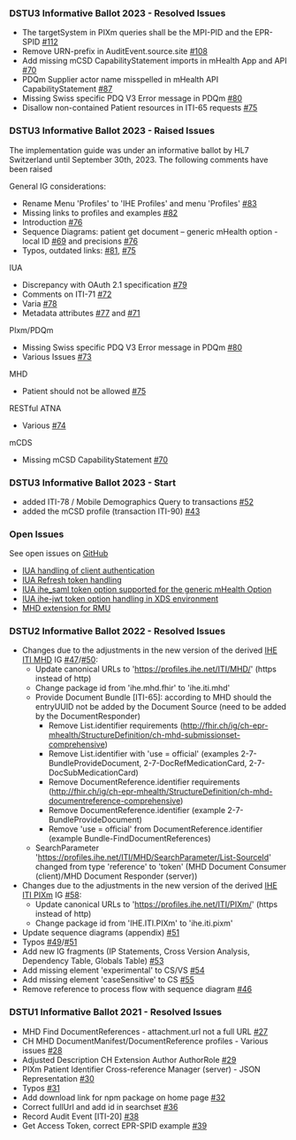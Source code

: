### DSTU3 Informative Ballot 2023 - Resolved Issues

* The targetSystem in PIXm queries shall be the MPI-PID and the EPR-SPID [#112](https://github.com/ehealthsuisse/ch-epr-mhealth/issues/112)
* Remove URN-prefix in AuditEvent.source.site [#108](https://github.com/ehealthsuisse/ch-epr-mhealth/issues/108)
* Add missing mCSD CapabilityStatement imports in mHealth App and API [#70](https://github.com/ehealthsuisse/ch-epr-mhealth/issues/70)
* PDQm Supplier actor name misspelled in mHealth API CapabilityStatement [#87](https://github.com/ehealthsuisse/ch-epr-mhealth/issues/87)
* Missing Swiss specific PDQ V3 Error message in PDQm [#80](https://github.com/ehealthsuisse/ch-epr-mhealth/issues/80)
* Disallow non-contained Patient resources in ITI-65 requests [#75](https://github.com/ehealthsuisse/ch-epr-mhealth/issues/75)

### DSTU3 Informative Ballot 2023 - Raised Issues

The implementation guide was under an informative ballot by HL7 Switzerland until September 30th, 2023. The following comments have been raised

General IG considerations:
* Rename Menu 'Profiles' to 'IHE Profiles' and menu 'Profiles'  [#83](https://github.com/ehealthsuisse/ch-epr-mhealth/issues/83) 
* Missing links to profiles and examples [#82](https://github.com/ehealthsuisse/ch-epr-mhealth/issues/82)
* Introduction [#76](https://github.com/ehealthsuisse/ch-epr-mhealth/issues/76)
* Sequence Diagrams: patient get document – generic mHealth option - local ID [#69](https://github.com/ehealthsuisse/ch-epr-mhealth/issues/69) and precisions [#76](https://github.com/ehealthsuisse/ch-epr-mhealth/issues/76) 
* Typos, outdated links: [#81](https://github.com/ehealthsuisse/ch-epr-mhealth/issues/81), [#75](https://github.com/ehealthsuisse/ch-epr-mhealth/issues/75)

IUA
* Discrepancy with OAuth 2.1 specification [#79](https://github.com/ehealthsuisse/ch-epr-mhealth/issues/79)
* Comments on ITI-71 [#72](https://github.com/ehealthsuisse/ch-epr-mhealth/issues/72)
* Varia [#78](https://github.com/ehealthsuisse/ch-epr-mhealth/issues/78)
* Metadata attributes [#77](https://github.com/ehealthsuisse/ch-epr-mhealth/issues/77) and [#71](https://github.com/ehealthsuisse/ch-epr-mhealth/issues/71)

PIxm/PDQm
* Missing Swiss specific PDQ V3 Error message in PDQm [#80](https://github.com/ehealthsuisse/ch-epr-mhealth/issues/80)
* Various Issues [#73](https://github.com/ehealthsuisse/ch-epr-mhealth/issues/73)

MHD
* Patient should not be allowed [#75](https://github.com/ehealthsuisse/ch-epr-mhealth/issues/75)

RESTful ATNA 
* Various [#74](https://github.com/ehealthsuisse/ch-epr-mhealth/issues/74)

mCDS
* Missing mCSD CapabilityStatement [#70](https://github.com/ehealthsuisse/ch-epr-mhealth/issues/70)

### DSTU3 Informative Ballot 2023 - Start 
* added ITI-78 / Mobile Demographics Query to transactions [#52](https://github.com/ehealthsuisse/ch-epr-mhealth/issues/52)
* added the mCSD profile (transaction ITI-90) [#43](https://github.com/ehealthsuisse/ch-epr-mhealth/issues/43)

### Open Issues
See open issues on [GitHub](https://github.com/ehealthsuisse/ch-epr-mhealth/issues/)

* [IUA handling of client authentication](https://github.com/ehealthsuisse/ch-epr-mhealth/issues/19)
* [IUA Refresh token handling](https://github.com/ehealthsuisse/ch-epr-mhealth/issues/20)
* [IUA ihe_saml token option supported for the generic mHealth Option](https://github.com/ehealthsuisse/ch-epr-mhealth/issues/21)
* [IUA ihe-jwt token option handling in XDS environment](https://github.com/ehealthsuisse/ch-epr-mhealth/issues/22)
* [MHD extension for RMU](https://github.com/ehealthsuisse/ch-epr-mhealth/issues/25) 

### DSTU2 Informative Ballot 2022 - Resolved Issues
* Changes due to the adjustments in the new version of the derived [IHE ITI MHD](https://profiles.ihe.net/ITI/MHD/) IG [#47](https://github.com/ehealthsuisse/ch-epr-mhealth/issues/47)/[#50](https://github.com/ehealthsuisse/ch-epr-mhealth/issues/50):
   * Update canonical URLs to 'https://profiles.ihe.net/ITI/MHD/' (https instead of http) 
   * Change package id from 'ihe.mhd.fhir' to 'ihe.iti.mhd'
   * Provide Document Bundle [ITI-65]: according to MHD should the entryUUID not be added by the Document Source (need to be added by the DocumentResponder)
      * Remove List.identifier requirements (http://fhir.ch/ig/ch-epr-mhealth/StructureDefinition/ch-mhd-submissionset-comprehensive) 
      * Remove List.identifier with 'use = official' (examples 2-7-BundleProvideDocument, 2-7-DocRefMedicationCard, 2-7-DocSubMedicationCard)
      * Remove DocumentReference.identifier requirements (http://fhir.ch/ig/ch-epr-mhealth/StructureDefinition/ch-mhd-documentreference-comprehensive)
      * Remove DocumentReference.identifier (example 2-7-BundleProvideDocument)
      * Remove 'use = official' from DocumentReference.identifier (example Bundle-FindDocumentReferences)
   * SearchParameter 'https://profiles.ihe.net/ITI/MHD/SearchParameter/List-SourceId' changed from type 'reference' to 'token' (MHD Document Consumer (client)/MHD Document Responder (server)) 
* Changes due to the adjustments in the new version of the derived [IHE ITI PIXm](https://profiles.ihe.net/ITI/PIXm/index.html) IG [#58](https://github.com/ehealthsuisse/ch-epr-mhealth/issues/58):
   * Update canonical URLs to 'https://profiles.ihe.net/ITI/PIXm/' (https instead of http)
   * Change package id from 'IHE.ITI.PIXm' to 'ihe.iti.pixm'
* Update sequence diagrams (appendix) [#51](https://github.com/ehealthsuisse/ch-epr-mhealth/issues/51)
* Typos [#49](https://github.com/ehealthsuisse/ch-epr-mhealth/issues/49)/[#51](https://github.com/ehealthsuisse/ch-epr-mhealth/issues/51)
* Add new IG fragments (IP Statements, Cross Version Analysis, Dependency Table, Globals Table) [#53](https://github.com/ehealthsuisse/ch-epr-mhealth/issues/53)
* Add missing element 'experimental' to CS/VS [#54](https://github.com/ehealthsuisse/ch-epr-mhealth/issues/54)
* Add missing element 'caseSensitive' to CS [#55](https://github.com/ehealthsuisse/ch-epr-mhealth/issues/55)
* Remove reference to process flow with sequence diagram [#46](https://github.com/ehealthsuisse/ch-epr-mhealth/issues/46)

### DSTU1 Informative Ballot 2021 - Resolved Issues
- MHD Find DocumentReferences - attachment.url not a full URL [#27](https://github.com/ehealthsuisse/ch-epr-mhealth/issues/27)
- CH MHD DocumentManifest/DocumentReference profiles - Various issues [#28](https://github.com/ehealthsuisse/ch-epr-mhealth/issues/28)
- Adjusted Description CH Extension Author AuthorRole [#29](https://github.com/ehealthsuisse/ch-epr-mhealth/issues/29)
- PIXm Patient Identifier Cross-reference Manager (server) - JSON Representation [#30](https://github.com/ehealthsuisse/ch-epr-mhealth/issues/30)
- Typos [#31](https://github.com/ehealthsuisse/ch-epr-mhealth/issues/31)
- Add download link for npm package on home page [#32](https://github.com/ehealthsuisse/ch-epr-mhealth/issues/32)
- Correct fullUrl and add id in searchset [#36](https://github.com/ehealthsuisse/ch-epr-mhealth/issues/36)
- Record Audit Event [ITI-20] [#38](https://github.com/ehealthsuisse/ch-epr-mhealth/issues/38)
- Get Access Token, correct EPR-SPID example [#39](https://github.com/ehealthsuisse/ch-epr-mhealth/issues/39)
